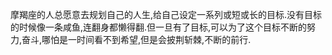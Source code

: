 摩羯座的人总愿意去规划自己的人生,给自己设定一系列或短或长的目标.没有目标的时候像一条咸鱼,连翻身都懒得翻.但一旦有了目标,可以为了这个目标不断的努力,奋斗,哪怕是一时间看不到希望,但是会披荆斩棘,不断的前行.
